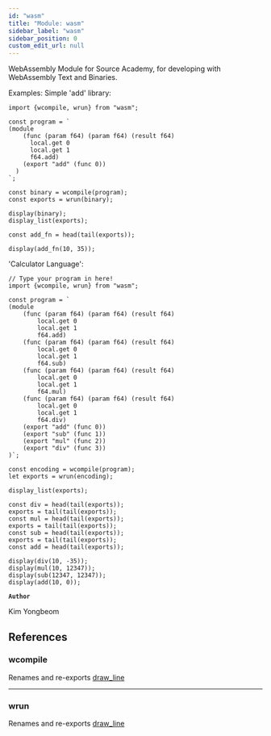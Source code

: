 ```yaml
---
id: "wasm"
title: "Module: wasm"
sidebar_label: "wasm"
sidebar_position: 0
custom_edit_url: null
---
```


WebAssembly Module for Source Academy, for developing with WebAssembly Text and Binaries.

Examples:
Simple 'add' library:
```wat
import {wcompile, wrun} from "wasm";

const program = `
(module
    (func (param f64) (param f64) (result f64)
      local.get 0
      local.get 1
      f64.add)
    (export "add" (func 0))
  )
`;

const binary = wcompile(program);
const exports = wrun(binary);

display(binary);
display_list(exports);

const add_fn = head(tail(exports));

display(add_fn(10, 35));
```

'Calculator Language':
```wat
// Type your program in here!
import {wcompile, wrun} from "wasm";

const program = `
(module
    (func (param f64) (param f64) (result f64)
        local.get 0
        local.get 1
        f64.add)
    (func (param f64) (param f64) (result f64)
        local.get 0
        local.get 1
        f64.sub)
    (func (param f64) (param f64) (result f64)
        local.get 0
        local.get 1
        f64.mul)
    (func (param f64) (param f64) (result f64)
        local.get 0
        local.get 1
        f64.div)
    (export "add" (func 0))
    (export "sub" (func 1))
    (export "mul" (func 2))
    (export "div" (func 3))
)`;

const encoding = wcompile(program);
let exports = wrun(encoding);

display_list(exports);

const div = head(tail(exports));
exports = tail(tail(exports));
const mul = head(tail(exports));
exports = tail(tail(exports));
const sub = head(tail(exports));
exports = tail(tail(exports));
const add = head(tail(exports));

display(div(10, -35));
display(mul(10, 12347));
display(sub(12347, 12347));
display(add(10, 0));
```

**`Author`**

Kim Yongbeom

## References

### wcompile

Renames and re-exports [draw_line](painter.md#draw_line)

___

### wrun

Renames and re-exports [draw_line](painter.md#draw_line)
